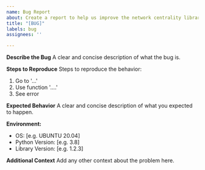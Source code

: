 ```yaml
---
name: Bug Report
about: Create a report to help us improve the network centrality library
title: "[BUG]"
labels: bug
assignees: ''

---
```


**Describe the Bug**
A clear and concise description of what the bug is.

**Steps to Reproduce**
Steps to reproduce the behavior:

1. Go to '...'
2. Use function '....'
3. See error

**Expected Behavior**
A clear and concise description of what you expected to happen.

**Environment:**

- OS: [e.g. UBUNTU 20.04]
- Python Version: [e.g. 3.8]
- Library Version: [e.g. 1.2.3]

**Additional Context**
Add any other context about the problem here.
